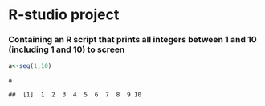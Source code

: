 R-studio project
================

### Containing an R script that prints all integers between 1 and 10 (including 1 and 10) to screen


``` r
a<-seq(1,10)

a
```

    ##  [1]  1  2  3  4  5  6  7  8  9 10
